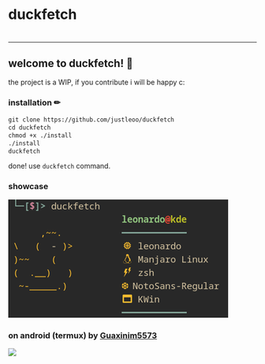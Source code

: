 <h1>duckfetch<h1>
<hr>

## welcome to duckfetch! 🦆

the project is a WIP, if you contribute i will be happy c:

### installation ✏
  
```
git clone https://github.com/justleoo/duckfetch
cd duckfetch
chmod +x ./install
./install
duckfetch
```
  
done! use `duckfetch` command.

### showcase 

<img src="duckfetch.png">

### on android (termux) by [Guaxinim5573](https://github.com/Guaxinim5573)

<img src="https://user-images.githubusercontent.com/49736632/152623894-fa556e10-d645-45d6-afe2-86b58703d98d.png">

